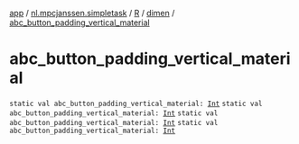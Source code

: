 [app](../../../index.md) / [nl.mpcjanssen.simpletask](../../index.md) / [R](../index.md) / [dimen](index.md) / [abc_button_padding_vertical_material](.)

# abc_button_padding_vertical_material

`static val abc_button_padding_vertical_material: `[`Int`](https://kotlinlang.org/api/latest/jvm/stdlib/kotlin/-int/index.html)
`static val abc_button_padding_vertical_material: `[`Int`](https://kotlinlang.org/api/latest/jvm/stdlib/kotlin/-int/index.html)
`static val abc_button_padding_vertical_material: `[`Int`](https://kotlinlang.org/api/latest/jvm/stdlib/kotlin/-int/index.html)
`static val abc_button_padding_vertical_material: `[`Int`](https://kotlinlang.org/api/latest/jvm/stdlib/kotlin/-int/index.html)